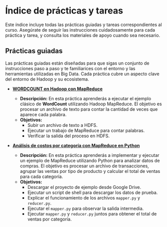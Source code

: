 # Índice de prácticas y tareas

Este índice incluye todas las prácticas guiadas y tareas correspondientes al curso. Asegúrate de seguir las instrucciones cuidadosamente para cada práctica y tarea, y consulta los materiales de apoyo cuando sea necesario.

## Prácticas guiadas

Las prácticas guiadas están diseñadas para que sigas un conjunto de instrucciones paso a paso y te familiarices con el entorno y las herramientas utilizadas en Big Data. Cada práctica cubre un aspecto clave del entorno de Hadoop y su ecosistema.

- [**WORDCOUNT en Hadoop con MapReduce**](./mapreduce/wordcount-sample.md)
    - **Descripción:** En esta práctica aprenderás a ejecutar el ejemplo clásico de **WordCount** utilizando Hadoop MapReduce. El objetivo es procesar un archivo de texto para contar la cantidad de veces que aparece cada palabra.
    - **Objetivos:**
        - Subir un archivo de texto a HDFS.
        - Ejecutar un trabajo de MapReduce para contar palabras.
        - Verificar la salida del proceso en HDFS.

- [**Análisis de costos por categoría con MapReduce en Python**](./mapreduce/category-cost-python-sample.md)
    - **Descripción:** En esta práctica aprenderás a implementar y ejecutar un ejemplo de MapReduce utilizando Python para analizar datos de compras. El objetivo es procesar un archivo de transacciones, agrupar las ventas por tipo de producto y calcular el total de ventas para cada categoría.
    - **Objetivos:**
        - Descargar el proyecto de ejemplo desde Google Drive.
        - Ejecutar un script de shell para descargar los datos de prueba.
        - Explicar el funcionamiento de los archivos `mapper.py` y `reducer.py`.
        - Ejecutar el `mapper.py` para observar la salida intermedia.
        - Ejecutar `mapper.py` y `reducer.py` juntos para obtener el total de ventas por categoría.